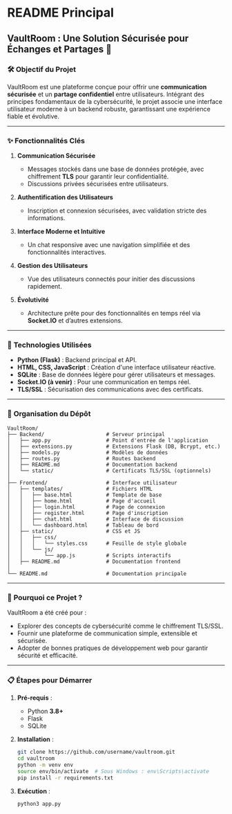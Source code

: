 # README Principal  

## **VaultRoom : Une Solution Sécurisée pour Échanges et Partages** 🔐  

### 🛠️ **Objectif du Projet**  

VaultRoom est une plateforme conçue pour offrir une **communication sécurisée** et un **partage confidentiel** entre utilisateurs. Intégrant des principes fondamentaux de la cybersécurité, le projet associe une interface utilisateur moderne à un backend robuste, garantissant une expérience fiable et évolutive.  

---

### ✨ **Fonctionnalités Clés**  

1. **Communication Sécurisée**  
   - Messages stockés dans une base de données protégée, avec chiffrement **TLS** pour garantir leur confidentialité.  
   - Discussions privées sécurisées entre utilisateurs.  

2. **Authentification des Utilisateurs**  
   - Inscription et connexion sécurisées, avec validation stricte des informations.  

3. **Interface Moderne et Intuitive**  
   - Un chat responsive avec une navigation simplifiée et des fonctionnalités interactives.  

4. **Gestion des Utilisateurs**  
   - Vue des utilisateurs connectés pour initier des discussions rapidement.  

5. **Évolutivité**  
   - Architecture prête pour des fonctionnalités en temps réel via **Socket.IO** et d’autres extensions.  

---

### 🌟 **Technologies Utilisées**  

- **Python (Flask)** : Backend principal et API.  
- **HTML, CSS, JavaScript** : Création d'une interface utilisateur réactive.  
- **SQLite** : Base de données légère pour gérer utilisateurs et messages.  
- **Socket.IO (à venir)** : Pour une communication en temps réel.  
- **TLS/SSL** : Sécurisation des communications avec des certificats.  

---

### 📂 **Organisation du Dépôt**  

```plaintext
VaultRoom/
├── Backend/                    # Serveur principal
│   ├── app.py                  # Point d'entrée de l'application
│   ├── extensions.py           # Extensions Flask (DB, Bcrypt, etc.)
│   ├── models.py               # Modèles de données
│   ├── routes.py               # Routes backend
│   ├── README.md               # Documentation backend
│   └── static/                 # Certificats TLS/SSL (optionnels)
│
├── Frontend/                   # Interface utilisateur
│   ├── templates/              # Fichiers HTML
│   │   ├── base.html           # Template de base
│   │   ├── home.html           # Page d'accueil
│   │   ├── login.html          # Page de connexion
│   │   ├── register.html       # Page d'inscription
│   │   ├── chat.html           # Interface de discussion
│   │   └── dashboard.html      # Tableau de bord
│   ├── static/                 # CSS et JS
│   │   ├── css/
│   │   │   └── styles.css      # Feuille de style globale
│   │   └── js/
│   │       └── app.js          # Scripts interactifs
│   ├── README.md               # Documentation frontend
│
└── README.md                   # Documentation principale
```

---

### 🚀 **Pourquoi ce Projet ?**  

VaultRoom a été créé pour :  
- Explorer des concepts de cybersécurité comme le chiffrement TLS/SSL.  
- Fournir une plateforme de communication simple, extensible et sécurisée.  
- Adopter de bonnes pratiques de développement web pour garantir sécurité et efficacité.  

---

### 📋 **Étapes pour Démarrer**  

1. **Pré-requis** :  
   - Python **3.8+**  
   - Flask  
   - SQLite  

2. **Installation** :  
   ```bash
   git clone https://github.com/username/vaultroom.git
   cd vaultroom
   python -m venv env
   source env/bin/activate  # Sous Windows : env\Scripts\activate
   pip install -r requirements.txt
   ```

3. **Exécution** :  
   ```bash
   python3 app.py
   ``` 
